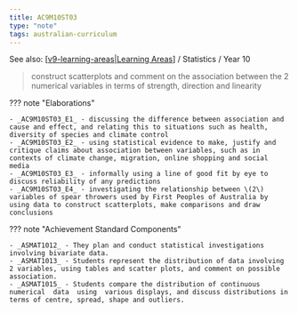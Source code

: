 ```yaml
---
title: AC9M10ST03
type: "note"
tags: australian-curriculum
---
```


See also: [[v9-learning-areas|Learning Areas]]   / Statistics / Year 10

> construct scatterplots and comment on the association between the 2 numerical variables in terms of strength, direction and linearity

??? note "Elaborations"

	- _AC9M10ST03_E1_ - discussing the difference between association and cause and effect, and relating this to situations such as health, diversity of species and climate control
	- _AC9M10ST03_E2_ - using statistical evidence to make, justify and critique claims about association between variables, such as in contexts of climate change, migration, online shopping and social media
	- _AC9M10ST03_E3_ - informally using a line of good fit by eye to discuss reliability of any predictions
	- _AC9M10ST03_E4_ - investigating the relationship between \(2\) variables of spear throwers used by First Peoples of Australia by using data to construct scatterplots, make comparisons and draw conclusions
??? note "Achievement Standard Components"

	- _ASMAT1012_ - They plan and conduct statistical investigations involving bivariate data.
	- _ASMAT1013_ - Students represent the distribution of data involving 2 variables, using tables and scatter plots, and comment on possible association.
	- _ASMAT1015_ - Students compare the distribution of continuous numerical  data  using  various displays, and discuss distributions in terms of centre, spread, shape and outliers.

[//begin]: # "Autogenerated link references for markdown compatibility"
[v9-learning-areas|Learning Areas]: ../v9-learning-areas "v9-learning-areas"
[//end]: # "Autogenerated link references"
